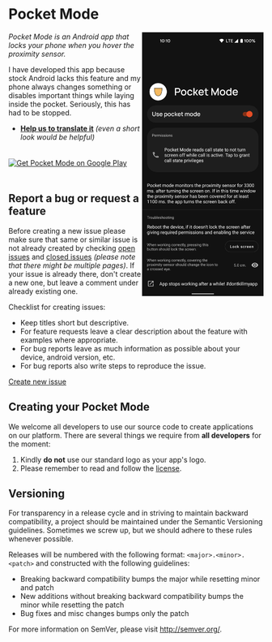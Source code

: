 Pocket Mode
==========

<img alt="Main screen" align="right" height="520"
   src="https://github.com/AChep/PocketMode/raw/master/screenshots/screenshot.png" />

*Pocket Mode is an Android app that locks your phone when you hover the proximity sensor.*

I have developed this app because stock Android lacks this feature and my phone always changes something or disables important things while laying inside the pocket. Seriously, this has had to be stopped.

 - **[Help us to translate it](https://crowdin.com/project/pocketmode)** _(even a short look would be helpful)_

<a href="https://play.google.com/store/apps/details?id=com.artemchep.pocketmode">
  <img alt="Get Pocket Mode on Google Play" vspace="20"
       src="https://play.google.com/intl/en_us/badges/images/generic/en-play-badge.png" height="60" />
</a>

Report a bug or request a feature
----------------
Before creating a new issue please make sure that same or similar issue is not already created by checking [open issues][2] and [closed issues][3] *(please note that there might be multiple pages)*. If your issue is already there, don't create a new one, but leave a comment under already existing one.

Checklist for creating issues:

- Keep titles short but descriptive.
- For feature requests leave a clear description about the feature with examples where appropriate.
- For bug reports leave as much information as possible about your device, android version, etc.
- For bug reports also write steps to reproduce the issue.

[Create new issue][1]

Creating your Pocket Mode
----------------
We welcome all developers to use our source code to create applications on our platform.
There are several things we require from **all developers** for the moment:

1. Kindly **do not** use our standard logo as your app's logo.
2. Please remember to read and follow the [license][4].

Versioning
----------------
For transparency in a release cycle and in striving to maintain backward compatibility, a project should be maintained under the Semantic Versioning guidelines. Sometimes we screw up, but we should adhere to these rules whenever possible.

Releases will be numbered with the following format: `<major>.<minor>.<patch>` and constructed with the following guidelines:
- Breaking backward compatibility bumps the major while resetting minor and patch
- New additions without breaking backward compatibility bumps the minor while resetting the patch
- Bug fixes and misc changes bumps only the patch

For more information on SemVer, please visit http://semver.org/.


[1]: https://github.com/AChep/PocketMode/issues/new
[2]: https://github.com/AChep/PocketMode/issues?state=open
[3]: https://github.com/AChep/PocketMode/issues?state=closed
[4]: https://github.com/AChep/PocketMode/blob/master/LICENSE